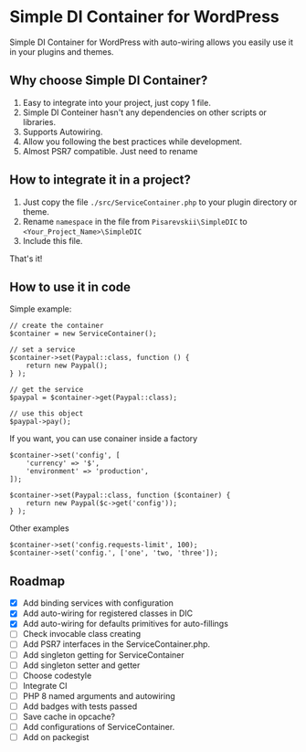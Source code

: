 # Simple DI Container for WordPress
Simple DI Container for WordPress with auto-wiring allows you easily use it in your plugins and themes.

## Why choose Simple DI Container?
1. Easy to integrate into your project, just copy 1 file.
2. Simple DI Conteiner hasn't any dependencies on other scripts or libraries.
3. Supports Autowiring.
4. Allow you following the best practices while development.
5. Almost PSR7 compatible. Just need to rename


## How to integrate it in a project?
1. Just copy the file `./src/ServiceContainer.php` to your plugin directory or theme.
2. Rename `namespace` in the file from `Pisarevskii\SimpleDIC` to `<Your_Project_Name>\SimpleDIC`
3. Include this file.

That's it!

## How to use it in code

Simple example:
```
// create the container
$container = new ServiceContainer();

// set a service
$container->set(Paypal::class, function () {
    return new Paypal();
} );

// get the service
$paypal = $container->get(Paypal::class);

// use this object
$paypal->pay();
```

If you want, you can use conainer inside a factory
```
$container->set('config', [
    'currency' => '$',
    'environment' => 'production',
]);

$container->set(Paypal::class, function ($container) {
    return new Paypal($c->get('config'));
} );
```

Other examples
```
$container->set('config.requests-limit', 100);
$container->set('config.', ['one', 'two, 'three']);
```

## Roadmap
- [x] Add binding services with configuration
- [x] Add auto-wiring for registered classes in DIC
- [x] Add auto-wiring for defaults primitives for auto-fillings
- [ ] Check invocable class creating
- [ ] Add PSR7 interfaces in the ServiceContainer.php.
- [ ] Add singleton getting for ServiceContainer
- [ ] Add singleton setter and getter
- [ ] Choose codestyle
- [ ] Integrate CI
- [ ] PHP 8 named arguments and autowiring
- [ ] Add badges with tests passed
- [ ] Save cache in opcache?
- [ ] Add configurations of ServiceContainer.
- [ ] Add on packegist
